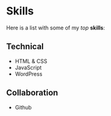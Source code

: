 # Skills

Here is a list with some of my *top* **skills**:

## Technical

- HTML & CSS
- JavaScript
- WordPress

## Collaboration

- Github
